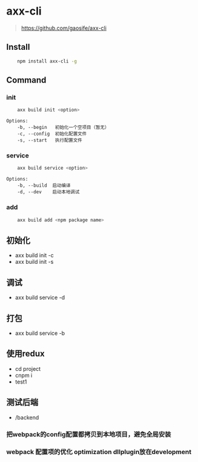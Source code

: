 # axx-cli
> https://github.com/gaosife/axx-cli


## Install

```sh
    npm install axx-cli -g
```

## Command
### init

```sh
    axx build init <option>
```
```
Options:
    -b, --begin   初始化一个空项目（暂无）
    -c, --config  初始化配置文件
    -s, --start   执行配置文件
```

### service

```sh
    axx build service <option>
```

```
Options:
    -b, --build  启动编译
    -d, --dev    启动本地调试
```

### add

```sh
    axx build add <npm package name>
```

## 初始化
- axx build init -c
- axx build init -s
## 调试
- axx build service -d 
## 打包
- axx build service -b

## 使用redux
- cd project
- cnpm i
- test1
## 测试后端
- /backend

### 把webpack的config配置都拷贝到本地项目，避免全局安装
### webpack 配置项的优化 optimization dllplugin放在development 
